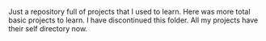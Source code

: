 Just a repository full of projects that I used to learn. Here was more total basic projects to learn. I have discontinued this folder. All my projects have their self directory now.
